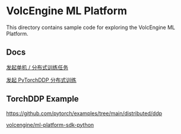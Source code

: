 # VolcEngine ML Platform

This directory contains sample code for exploring the VolcEngine ML Platform.

## Docs

[发起单机 / 分布式训练任务](https://www.volcengine.com/docs/6459/72350)

[发起 PyTorchDDP 分布式训练](https://www.volcengine.com/docs/6459/75222)


## TorchDDP Example

https://github.com/pytorch/examples/tree/main/distributed/ddp

[volcengine/ml-platform-sdk-python](https://github.com/volcengine/ml-platform-sdk-python)
